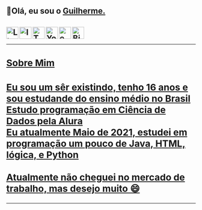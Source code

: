 <h2>👋Olá, eu sou o <a href="https://www.linkedin.com/in/guilhermebini/">Guilherme.</a><h2>
<a target="_blank" href="https://www.linkedin.com/in/guilhermebini">
  <img align="left" alt="LinkdeIN" width="32px" src="https://cdn.jsdelivr.net/npm/simple-icons@v3/icons/linkedin.svg" />
<a target="_blank" href="https://www.instagram.com/guilhermebinii/">
  <img align="left" alt="Instagram" width="32px" src="https://cdn.jsdelivr.net/npm/simple-icons@v3/icons/instagram.svg" />
<a target ="_blank" href="https://twitter.com/GuilhermeBinii">
  <img align="left" alt="Twitter" width="32px" src="https://img.icons8.com/metro/452/twitter.png" />
<a target ="_blank" href="https://www.youtube.com/channel/UCfng6rsJSwMzOE6MsvDTnvg" />
  <img align="left" alt="Youtube" width="32px" src="https://image.flaticon.com/icons/png/512/48/48968.png" />
<a target ="_blank" href="mailto:guilhermebini@outlook.com">
  <img align="left" alt="email" width="32px" src="https://cdn.icon-icons.com/icons2/2131/PNG/512/email_mesasge_envelope_icon_131541.png" />
<a target="_blank" href="https://biolinky.co/guilhermebini">
  <img align="left" alt="Biolinky" width="32px" src="https://img.icons8.com/metro/452/more.png" />
<br>
<hr>
<h3>Sobre Mim<h3>
Eu sou um sêr existindo, tenho 16 anos e sou estudande do ensino médio no Brasil <br>
Estudo programação em Ciência de Dados pela Alura <br>
Eu atualmente Maio de 2021, estudei em programação um pouco de Java, HTML, lógica, e Python <br>
<br>
Atualmente não cheguei no mercado de trabalho, mas desejo muito 😄
<hr>
